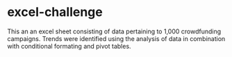 # excel-challenge

This an an excel sheet consisting of data pertaining to 1,000 crowdfunding campaigns. 
Trends were identified using the analysis of data in combination with conditional formating 
and pivot tables. 
